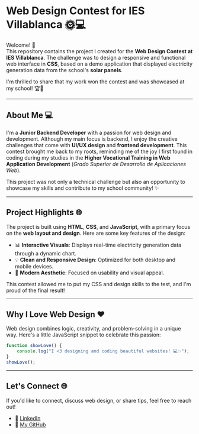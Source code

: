 # Web Design Contest for IES Villablanca 🌞💻

Welcome! 👋  
This repository contains the project I created for the **Web Design Contest at IES Villablanca**. The challenge was to design a responsive and functional web interface in **CSS**, based on a demo application that displayed electricity generation data from the school's **solar panels**.  

I'm thrilled to share that my work won the contest and was showcased at my school! 🏆🎉

---

## About Me 💻

I'm a **Junior Backend Developer** with a passion for web design and development. Although my main focus is backend, I enjoy the creative challenges that come with **UI/UX design** and **frontend development**. This contest brought me back to my roots, reminding me of the joy I first found in coding during my studies in the **Higher Vocational Training in Web Application Development** (*Grado Superior de Desarrollo de Aplicaciones Web*).  

This project was not only a technical challenge but also an opportunity to showcase my skills and contribute to my school community! ✨

---

## Project Highlights 🌐

The project is built using **HTML**, **CSS**, and **JavaScript**, with a primary focus on the **web layout and design**. Here are some key features of the design:

- 📊 **Interactive Visuals**: Displays real-time electricity generation data through a dynamic chart.
- 💡 **Clean and Responsive Design**: Optimized for both desktop and mobile devices.
- 🎨 **Modern Aesthetic**: Focused on usability and visual appeal.

This contest allowed me to put my CSS and design skills to the test, and I'm proud of the final result!

---

## Why I Love Web Design ❤️

Web design combines logic, creativity, and problem-solving in a unique way. Here's a little JavaScript snippet to celebrate this passion:

```javascript
function showLove() {
    console.log("I <3 designing and coding beautiful websites! 💻✨");
}
showLove();
```

---

## Let's Connect 🌐

If you'd like to connect, discuss web design, or share tips, feel free to reach out!

- 💼 [LinkedIn](https://www.linkedin.com/in/christian-m-gp/)  
- 🌟 [My GitHub](https://github.com/Christian-Gimenez-WebDev](https://github.com/Christian-Gimenez)) 
